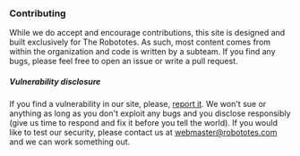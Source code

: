 ### Contributing

While we do accept and encourage contributions, this site is designed and built exclusively for The Robototes. As such, most
content comes from within the organization and code is written by a subteam. If you find any bugs, please feel free to open
an issue or write a pull request.

##### Vulnerability disclosure

If you find a vulnerability in our site, please, [report it](mailto:webmaster@robototes.com). We won't sue or anything as
long as you don't exploit any bugs and you disclose responsibly (give us time to respond and fix it before you tell the world).
If you would like to test our security, please contact us at [webmaster@robototes.com](mailto:webmaster@robototes.com) and we
can work something out.